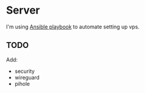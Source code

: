 # Server

I'm using [Ansible playbook](https://docs.ansible.com/ansible/latest/user_guide/playbooks.html) to automate setting up vps.

## TODO 

Add:

- security
- wireguard
- pihole